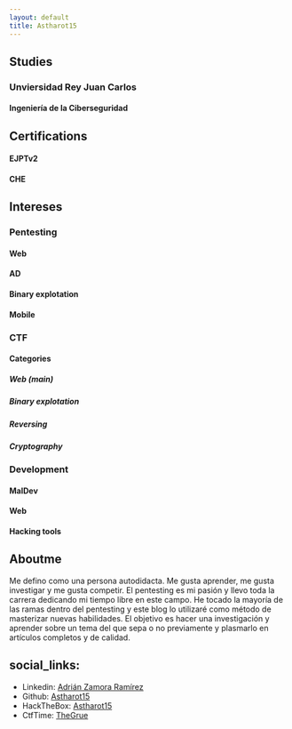 ```yaml
---
layout: default
title: Astharot15
---
```


## Studies

### Unviersidad Rey Juan Carlos
#### Ingeniería de la Ciberseguridad

## Certifications

#### EJPTv2
#### CHE

## Intereses

### Pentesting
#### Web
#### AD
#### Binary explotation
#### Mobile

### CTF
#### Categories
##### Web (main)
##### Binary explotation
##### Reversing
##### Cryptography

### Development
#### MalDev
#### Web
#### Hacking tools

## Aboutme

Me defino como una persona autodidacta. Me gusta aprender, me gusta investigar y me gusta competir. El pentesting es mi pasión y llevo toda la carrera dedicando mi tiempo libre en este campo. He tocado la mayoría de las ramas dentro del pentesting y este blog lo utilizaré como método de masterizar nuevas habilidades. El objetivo es hacer una investigación y aprender sobre un tema del que sepa o no previamente y plasmarlo en artículos completos y de calidad.

## social_links:
  - Linkedin: [Adrián Zamora Ramírez](https://www.linkedin.com/in/adrian-zamora-ram)
  - Github: [Astharot15](https://github.com/Astharot15)
  - HackTheBox: [Astharot15](https://app.hackthebox.com/profile/1423225)
  - CtfTime: [TheGrue](https://ctftime.org/team/278165)
